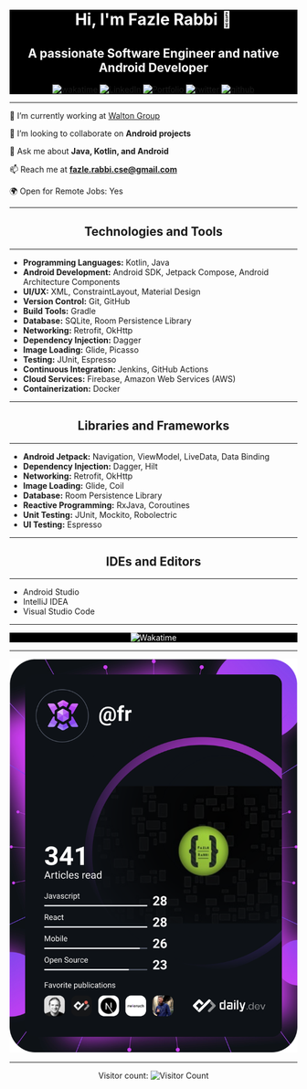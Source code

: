 <div align="center" style="background-color: black; color: white; max-width: 100%;">

# Hi, I'm Fazle Rabbi 👋

## A passionate Software Engineer and native Android Developer

[![wakatime](https://wakatime.com/badge/user/00ee8e94-a8a0-403f-9e7a-6c099ffac609.svg)](https://wakatime.com/@00ee8e94-a8a0-403f-9e7a-6c099ffac609)
[![LinkedIn](https://img.shields.io/badge/LinkedIn-Fazle%20Rabbe-blue)](https://www.linkedin.com/in/fazlerabbe/)
[![Portfolio](https://img.shields.io/badge/Portfolio-fr.crevado.com-brightgreen)](https://fr.crevado.com)
[![twitter](https://img.shields.io/twitter/follow/fruzelee?label=followers&logo=twitter&color=%23007ec6&style=plastic)](https://twitter.com/fruzelee)
[![github](https://img.shields.io/github/followers/fruzelee?logo=github&style=plastic)](https://github.com/fruzelee?tab=followers)

</div>

---

🔭 I’m currently working at [Walton Group](https://www.waltonbd.com)

👯 I’m looking to collaborate on **Android projects**

💬 Ask me about **Java, Kotlin, and Android**

📫 Reach me at **fazle.rabbi.cse@gmail.com**

🌍 Open for Remote Jobs: Yes

---

<div align="center">

## Technologies and Tools

</div>

---

- **Programming Languages:** Kotlin, Java
- **Android Development:** Android SDK, Jetpack Compose, Android Architecture Components
- **UI/UX:** XML, ConstraintLayout, Material Design
- **Version Control:** Git, GitHub
- **Build Tools:** Gradle
- **Database:** SQLite, Room Persistence Library
- **Networking:** Retrofit, OkHttp
- **Dependency Injection:** Dagger
- **Image Loading:** Glide, Picasso
- **Testing:** JUnit, Espresso
- **Continuous Integration:** Jenkins, GitHub Actions
- **Cloud Services:** Firebase, Amazon Web Services (AWS)
- **Containerization:** Docker

---

<div align="center">

## Libraries and Frameworks

</div>

---

- **Android Jetpack:** Navigation, ViewModel, LiveData, Data Binding
- **Dependency Injection:** Dagger, Hilt
- **Networking:** Retrofit, OkHttp
- **Image Loading:** Glide, Coil
- **Database:** Room Persistence Library
- **Reactive Programming:** RxJava, Coroutines
- **Unit Testing:** JUnit, Mockito, Robolectric
- **UI Testing:** Espresso

---

<div align="center">

## IDEs and Editors

</div>

---

- Android Studio
- IntelliJ IDEA
- Visual Studio Code

---

<div align="center" style="background-color: black; color: white; max-width: 100%;">

[//]: # (![FR's GitHub stats]&#40;https://github-readme-stats.vercel.app/api?username=fruzelee&show_icons=true&theme=dark&show=reviews,discussions_started,discussions_answered&#41;)

![Wakatime](https://github-readme-stats.vercel.app/api/wakatime?username=fazlerabbi&theme=dark)

</div>

---

<div align="center">

[![Dev Card](https://github.com/fruzelee/fruzelee/blob/main/devcard.svg)](https://app.daily.dev/fr)

</div>

---

<div align="center">

Visitor count:
![Visitor Count](https://profile-counter.glitch.me/fruzelee/count.svg)

</div>
